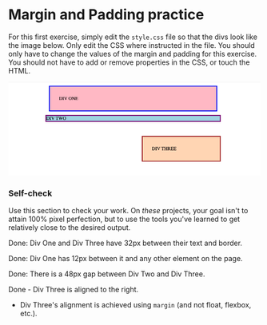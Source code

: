 # Margin and Padding practice

For this first exercise, simply edit the `style.css` file so that the divs look like the image below. Only edit the CSS where instructed in the file.  You should only have to change the values of the margin and padding for this exercise. You should not have to add or remove properties in the CSS, or touch the HTML.

![outcome](./desired-outcome.png)

### Self-check 
Use this section to check your work. On _these_ projects, your goal isn't to attain 100% pixel perfection, but to use the tools you've learned to get relatively close to the desired output.

Done: Div One and Div Three have 32px between their text and border.

Done: Div One has 12px between it and any other element on the page.

Done: There is a 48px gap between Div Two and Div Three.

Done - Div Three is aligned to the right.

- Div Three's alignment is achieved using `margin` (and not float, flexbox, etc.). 